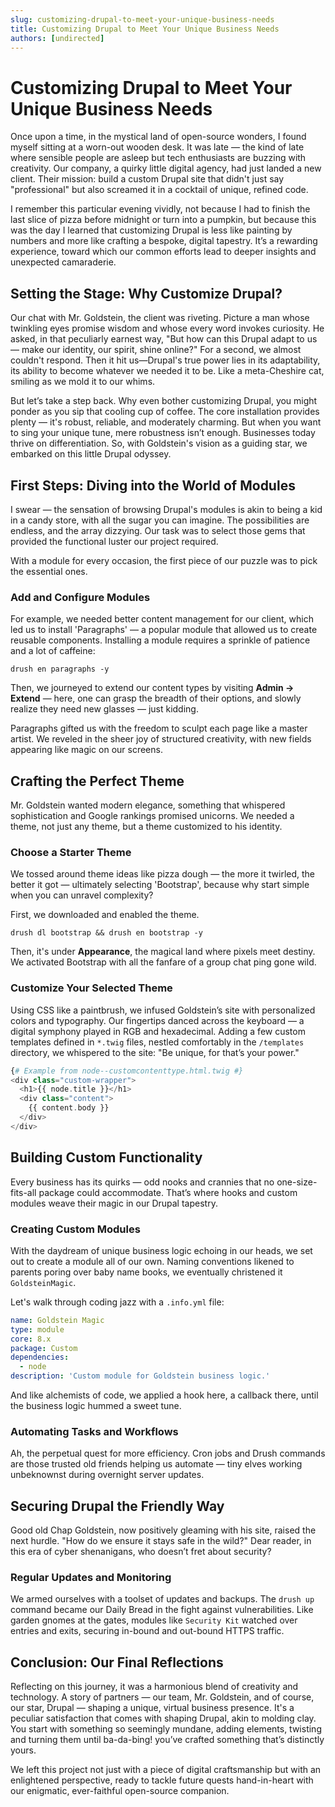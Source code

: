 ```yaml
---
slug: customizing-drupal-to-meet-your-unique-business-needs
title: Customizing Drupal to Meet Your Unique Business Needs
authors: [undirected]
---
```



# Customizing Drupal to Meet Your Unique Business Needs

Once upon a time, in the mystical land of open-source wonders, I found myself sitting at a worn-out wooden desk. It was late — the kind of late where sensible people are asleep but tech enthusiasts are buzzing with creativity. Our company, a quirky little digital agency, had just landed a new client. Their mission: build a custom Drupal site that didn't just say "professional" but also screamed it in a cocktail of unique, refined code. 

I remember this particular evening vividly, not because I had to finish the last slice of pizza before midnight or turn into a pumpkin, but because this was the day I learned that customizing Drupal is less like painting by numbers and more like crafting a bespoke, digital tapestry. It’s a rewarding experience, toward which our common efforts lead to deeper insights and unexpected camaraderie.

## Setting the Stage: Why Customize Drupal?

Our chat with Mr. Goldstein, the client was riveting. Picture a man whose twinkling eyes promise wisdom and whose every word invokes curiosity. He asked, in that peculiarly earnest way, "But how can this Drupal adapt to us — make our identity, our spirit, shine online?" For a second, we almost couldn't respond. Then it hit us—Drupal's true power lies in its adaptability, its ability to become whatever we needed it to be. Like a meta-Cheshire cat, smiling as we mold it to our whims.

But let’s take a step back. Why even bother customizing Drupal, you might ponder as you sip that cooling cup of coffee. The core installation provides plenty — it's robust, reliable, and moderately charming. But when you want to sing your unique tune, mere robustness isn’t enough. Businesses today thrive on differentiation. So, with Goldstein's vision as a guiding star, we embarked on this little Drupal odyssey.

## First Steps: Diving into the World of Modules

I swear — the sensation of browsing Drupal's modules is akin to being a kid in a candy store, with all the sugar you can imagine. The possibilities are endless, and the array dizzying. Our task was to select those gems that provided the functional luster our project required.

With a module for every occasion, the first piece of our puzzle was to pick the essential ones. 

### Add and Configure Modules

For example, we needed better content management for our client, which led us to install 'Paragraphs' — a popular module that allowed us to create reusable components. Installing a module requires a sprinkle of patience and a lot of caffeine:

```shell
drush en paragraphs -y
```

Then, we journeyed to extend our content types by visiting **Admin -> Extend** — here, one can grasp the breadth of their options, and slowly realize they need new glasses — just kidding.

Paragraphs gifted us with the freedom to sculpt each page like a master artist. We reveled in the sheer joy of structured creativity, with new fields appearing like magic on our screens.

## Crafting the Perfect Theme

Mr. Goldstein wanted modern elegance, something that whispered sophistication and Google rankings promised unicorns. We needed a theme, not just any theme, but a theme customized to his identity.

### Choose a Starter Theme

We tossed around theme ideas like pizza dough — the more it twirled, the better it got — ultimately selecting 'Bootstrap', because why start simple when you can unravel complexity?

First, we downloaded and enabled the theme.

```shell
drush dl bootstrap && drush en bootstrap -y
```

Then, it's under **Appearance**, the magical land where pixels meet destiny. We activated Bootstrap with all the fanfare of a group chat ping gone wild.

### Customize Your Selected Theme

Using CSS like a paintbrush, we infused Goldstein’s site with personalized colors and typography. Our fingertips danced across the keyboard — a digital symphony played in RGB and hexadecimal. Adding a few custom templates defined in `*.twig` files, 
nestled comfortably in the `/templates` directory, we whispered to the site: "Be unique, for that’s your power."

```php
{# Example from node--customcontenttype.html.twig #}
<div class="custom-wrapper">
  <h1>{{ node.title }}</h1>
  <div class="content">
    {{ content.body }}
  </div>
</div>
```

## Building Custom Functionality

Every business has its quirks — odd nooks and crannies that no one-size-fits-all package could accommodate. That’s where hooks and custom modules weave their magic in our Drupal tapestry.

### Creating Custom Modules

With the daydream of unique business logic echoing in our heads, we set out to create a module all of our own. Naming conventions likened to parents poring over baby name books, we eventually christened it `GoldsteinMagic`.

Let's walk through coding jazz with a `.info.yml` file:

```yaml
name: Goldstein Magic
type: module
core: 8.x
package: Custom
dependencies:
  - node
description: 'Custom module for Goldstein business logic.'
```

And like alchemists of code, we applied a hook here, a callback there, until the business logic hummed a sweet tune.

### Automating Tasks and Workflows

Ah, the perpetual quest for more efficiency. Cron jobs and Drush commands are those trusted old friends helping us automate — tiny elves working unbeknownst during overnight server updates.

## Securing Drupal the Friendly Way

Good old Chap Goldstein, now positively gleaming with his site, raised the next hurdle. "How do we ensure it stays safe in the wild?" Dear reader, in this era of cyber shenanigans, who doesn’t fret about security?

### Regular Updates and Monitoring

We armed ourselves with a toolset of updates and backups. The `drush up` command became our Daily Bread in the fight against vulnerabilities. Like garden gnomes at the gates, modules like `Security Kit` watched over entries and exits, securing in-bound and out-bound HTTPS traffic.

## Conclusion: Our Final Reflections

Reflecting on this journey, it was a harmonious blend of creativity and technology. A story of partners — our team, Mr. Goldstein, and of course, our star, Drupal — shaping a unique, virtual business presence.  It's a peculiar satisfaction that comes with shaping Drupal, akin to molding clay. You start with something so seemingly mundane, adding elements, twisting and turning them until ba-da-bing! you’ve crafted something that’s distinctly yours.

We left this project not just with a piece of digital craftsmanship but with an enlightened perspective, ready to tackle future quests hand-in-heart with our enigmatic, ever-faithful open-source companion.